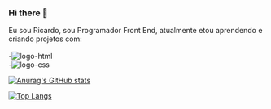 ### Hi there 👋

Eu sou Ricardo, sou Programador Front End, atualmente etou aprendendo e criando projetos com:
<br>
<br>
    -<img src="https://img.shields.io/badge/HTML5-E34F26?style=for-the-badge&logo=html5&logoColor=white" alt="logo-html"/>
    <br>
    -<img src="https://img.shields.io/badge/CSS3-1572B6?style=for-the-badge&logo=css3&logoColor=white" alt="logo-css"/>

[![Anurag's GitHub stats](https://github-readme-stats.vercel.app/api?username=RicardoRCK)](https://github.com/anuraghazra/github-readme-stats)

[![Top Langs](https://github-readme-stats.vercel.app/api/top-langs/?username=RicardoRCK)](https://github.com/anuraghazra/github-readme-stats)
    
